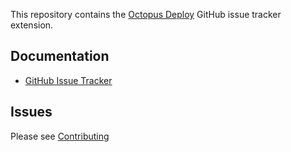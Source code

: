 This repository contains the [Octopus Deploy][1] GitHub issue tracker extension.

## Documentation
- [GitHub Issue Tracker][2]

## Issues
Please see [Contributing](CONTRIBUTING.md)

[1]: https://octopus.com
[2]: http://g.octopushq.com/GitHubIssueTracker
